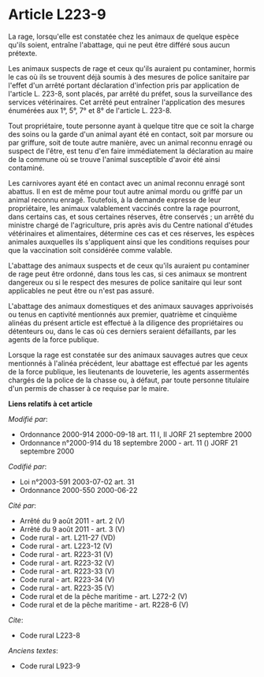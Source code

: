 # Article L223-9

La rage, lorsqu'elle est constatée chez les animaux de quelque espèce qu'ils soient, entraîne l'abattage, qui ne peut être
différé sous aucun prétexte.

Les animaux suspects de rage et ceux qu'ils auraient pu contaminer, hormis le cas où ils se trouvent déjà soumis à des
mesures de police sanitaire par l'effet d'un arrêté portant déclaration d'infection pris par application de l'article L.
223-8, sont placés, par arrêté du préfet, sous la surveillance des services vétérinaires. Cet arrêté peut entraîner
l'application des mesures énumérées aux 1°, 5°, 7° et 8° de l'article L. 223-8.

Tout propriétaire, toute personne ayant à quelque titre que ce soit la charge des soins ou la garde d'un animal ayant été en
contact, soit par morsure ou par griffure, soit de toute autre manière, avec un animal reconnu enragé ou suspect de l'être,
est tenu d'en faire immédiatement la déclaration au maire de la commune où se trouve l'animal susceptible d'avoir été ainsi
contaminé.

Les carnivores ayant été en contact avec un animal reconnu enragé sont abattus. Il en est de même pour tout autre animal
mordu ou griffé par un animal reconnu enragé. Toutefois, à la demande expresse de leur propriétaire, les animaux valablement
vaccinés contre la rage pourront, dans certains cas, et sous certaines réserves, être conservés ; un arrêté du ministre
chargé de l'agriculture, pris après avis du Centre national d'études vétérinaires et alimentaires, détermine ces cas et ces
réserves, les espèces animales auxquelles ils s'appliquent ainsi que les conditions requises pour que la vaccination soit
considérée comme valable.

L'abattage des animaux suspects et de ceux qu'ils auraient pu contaminer de rage peut être ordonné, dans tous les cas, si ces
animaux se montrent dangereux ou si le respect des mesures de police sanitaire qui leur sont applicables ne peut être ou
n'est pas assuré.

L'abattage des animaux domestiques et des animaux sauvages apprivoisés ou tenus en captivité mentionnés aux premier,
quatrième et cinquième alinéas du présent article est effectué à la diligence des propriétaires ou détenteurs ou, dans le cas
où ces derniers seraient défaillants, par les agents de la force publique.

Lorsque la rage est constatée sur des animaux sauvages autres que ceux mentionnés à l'alinéa précédent, leur abattage est
effectué par les agents de la force publique, les lieutenants de louveterie, les agents assermentés chargés de la police de
la chasse ou, à défaut, par toute personne titulaire d'un permis de chasser à ce requise par le maire.

**Liens relatifs à cet article**

_Modifié par_:

  - Ordonnance 2000-914 2000-09-18 art. 11 I, II JORF 21 septembre 2000
  - Ordonnance n°2000-914 du 18 septembre 2000 - art. 11 () JORF 21 septembre 2000

_Codifié par_:

  - Loi n°2003-591 2003-07-02 art. 31
  - Ordonnance 2000-550 2000-06-22

_Cité par_:

  - Arrêté du 9 août 2011 - art. 2 (V)
  - Arrêté du 9 août 2011 - art. 3 (V)
  - Code rural - art. L211-27 (VD)
  - Code rural - art. L223-12 (V)
  - Code rural - art. R223-31 (V)
  - Code rural - art. R223-32 (V)
  - Code rural - art. R223-33 (V)
  - Code rural - art. R223-34 (V)
  - Code rural - art. R223-35 (V)
  - Code rural et de la pêche maritime - art. L272-2 (V)
  - Code rural et de la pêche maritime - art. R228-6 (V)

_Cite_:

  - Code rural L223-8

_Anciens textes_:

  - Code rural L923-9
